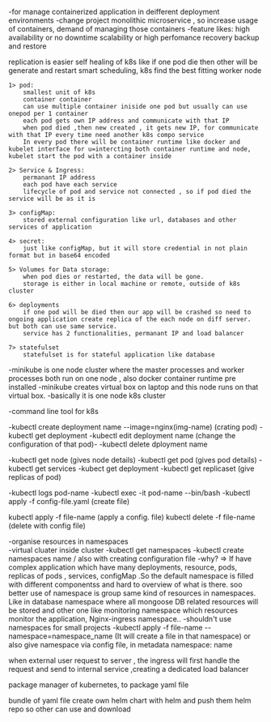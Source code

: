<!-- kubernates used -->
-for manage containerized application in deifferent deployment environments
-change project monolithic microservice , so increase usage of containers, demand of managing those containers
-feature likes:
    high availability or no downtime
    scalability or high perfomance
    recovery backup and restore

<!-- k8s benefits -->
replication is easier
self healing of k8s like if one pod die then other will be generate and restart
smart scheduling, k8s find the best fitting worker node 

<!-- kubernates component -->
    1> pod:
        smallest unit of k8s
        container container 
        can use multiple container iniside one pod but usually can use onepod per 1 container
        each pod gets own IP address and communicate with that IP
        when pod died ,then new created , it gets new IP, for communicate with that IP every time need another k8s compo service
        In every pod there will be container runtime like docker and kubelet interface for u=intercting both container runtime and node, kubelet start the pod with a container inside

    2> Service & Ingress:
        permanant IP address
        each pod have each service
        lifecycle of pod and service not connected , so if pod died the service will be as it is

    3> configMap:
        stored external configuration like url, databases and other services of application

    4> secret:
        just like configMap, but it will store credential in not plain format but in base64 encoded

    5> Volumes for Data storage:
        when pod dies or restarted, the data will be gone. 
        storage is either in local machine or remote, outside of k8s cluster
        
    6> deployments
        if one pod will be died then our app will be crashed so need to ongoing application create replica of the each node on diff server. but both can use same service.
        service has 2 functionalities, permanant IP and load balancer

    7> statefulset
        statefulset is for stateful application like database


<!-- Minikube -->
-minikube is one node cluster where the master processes and worker processes both run on one node , also docker container runtime pre installed
-minikube creates virtual box on laptop and this node runs on that virtual box. 
-basically it is one node k8s cluster

<!-- kubectl -->
-command line tool for k8s

-kubectl create deployment name --image=nginx(img-name) (crating pod)
-kubectl get deployment 
-kubectl edit deployment name (change the configuration of that pod)-
-kubectl delete dployment name

-kubectl get node (gives node details)
-kubectl get pod (gives pod details)
-kubectl get services
-kubect get deployment
-kubectl get replicaset (give replicas of pod)

-kubectl logs pod-name
-kubectl exec -it pod-name --bin/bash
-kubectl apply -f config-file.yaml (create file)

kubectl apply -f file-name (apply a config. file)
kubectl delete -f file-name (delete with config file)

<!-- namespaces -->
-organise resources in namespaces   
-virtual cluater inside cluster
-kubectl get namespaces
-kubectl create namespaces name / also with creating configuration file
-why? =>  If have complex application which have many deployments, resource, pods, replicas of pods , services, configMap .So the default namespace is filled with different componentss and hard to overview of what is there. soo better use of namespace is group same kind of resources in namespaces. Like in database namespace where all mongoose DB related resources will be stored and other one like monitoring namespace which resources monitor the application, Nginx-ingress namespace..
-shouldn't use namespaces for small projects
-kubectl apply -f file-name --namespace=namespace_name (It will create a file in that namespace)
or also give namespace via config file, in metadata namespace: name

<!-- ingress -->
when external user request to server , the ingress will first handle the request and send to internal service ,creating a dedicated load balancer

<!-- helm -->
package manager of kubernetes, to package yaml file

<!-- helm charts -->
bundle of yaml file
create own helm chart with helm and push them helm repo so other can use and download